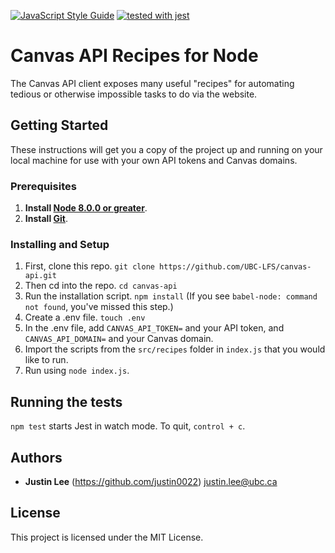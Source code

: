 [![JavaScript Style Guide](https://img.shields.io/badge/code_style-standard-brightgreen.svg)](https://standardjs.com)
[![tested with jest](https://img.shields.io/badge/tested_with-jest-99424f.svg)](https://github.com/facebook/jest)
# Canvas API Recipes for Node

The Canvas API client exposes many useful "recipes" for automating tedious or otherwise impossible tasks to do via the website. 

## Getting Started

These instructions will get you a copy of the project up and running on your local machine for use with your own API tokens and Canvas domains. 

### Prerequisites

1. **Install [Node 8.0.0 or greater](https://nodejs.org)**.
2. **Install [Git](https://git-scm.com/downloads)**. 

### Installing and Setup

1. First, clone this repo. `git clone https://github.com/UBC-LFS/canvas-api.git`
2. Then cd into the repo. `cd canvas-api`
3. Run the installation script. `npm install` (If you see `babel-node: command not found`, you've missed this step.)
4. Create a .env file. `touch .env`
5. In the .env file, add `CANVAS_API_TOKEN=` and your API token, and `CANVAS_API_DOMAIN=` and your Canvas domain.
6. Import the scripts from the `src/recipes` folder in `index.js` that you would like to run.
7. Run using `node index.js`.

## Running the tests

`npm test` starts Jest in watch mode. To quit, `control + c`. 

## Authors

* **Justin Lee** 
(https://github.com/justin0022)
justin.lee@ubc.ca

## License

This project is licensed under the MIT License.

